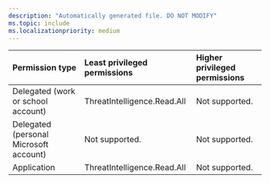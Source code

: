 ```yaml
---
description: "Automatically generated file. DO NOT MODIFY"
ms.topic: include
ms.localizationpriority: medium
---
```


|Permission type|Least privileged permissions|Higher privileged permissions|
|:---|:---|:---|
|Delegated (work or school account)|ThreatIntelligence.Read.All|Not supported.|
|Delegated (personal Microsoft account)|Not supported.|Not supported.|
|Application|ThreatIntelligence.Read.All|Not supported.|

